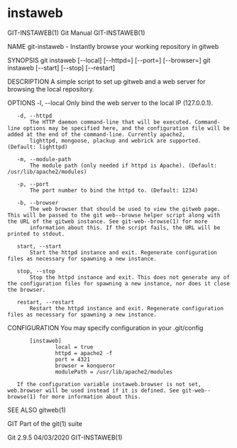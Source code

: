  # instaweb 
GIT-INSTAWEB(1)                                                                                   Git Manual                                                                                  GIT-INSTAWEB(1)

NAME
       git-instaweb - Instantly browse your working repository in gitweb

SYNOPSIS
       git instaweb [--local] [--httpd=<httpd>] [--port=<port>]
                      [--browser=<browser>]
       git instaweb [--start] [--stop] [--restart]

DESCRIPTION
       A simple script to set up gitweb and a web server for browsing the local repository.

OPTIONS
       -l, --local
           Only bind the web server to the local IP (127.0.0.1).

       -d, --httpd
           The HTTP daemon command-line that will be executed. Command-line options may be specified here, and the configuration file will be added at the end of the command-line. Currently apache2,
           lighttpd, mongoose, plackup and webrick are supported. (Default: lighttpd)

       -m, --module-path
           The module path (only needed if httpd is Apache). (Default: /usr/lib/apache2/modules)

       -p, --port
           The port number to bind the httpd to. (Default: 1234)

       -b, --browser
           The web browser that should be used to view the gitweb page. This will be passed to the git web--browse helper script along with the URL of the gitweb instance. See git-web--browse(1) for more
           information about this. If the script fails, the URL will be printed to stdout.

       start, --start
           Start the httpd instance and exit. Regenerate configuration files as necessary for spawning a new instance.

       stop, --stop
           Stop the httpd instance and exit. This does not generate any of the configuration files for spawning a new instance, nor does it close the browser.

       restart, --restart
           Restart the httpd instance and exit. Regenerate configuration files as necessary for spawning a new instance.

CONFIGURATION
       You may specify configuration in your .git/config

           [instaweb]
                   local = true
                   httpd = apache2 -f
                   port = 4321
                   browser = konqueror
                   modulePath = /usr/lib/apache2/modules

       If the configuration variable instaweb.browser is not set, web.browser will be used instead if it is defined. See git-web--browse(1) for more information about this.

SEE ALSO
       gitweb(1)

GIT
       Part of the git(1) suite

Git 2.9.5                                                                                         04/03/2020                                                                                  GIT-INSTAWEB(1)
